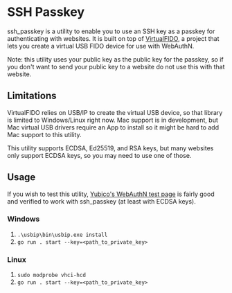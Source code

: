 # SSH Passkey

ssh_passkey is a utility to enable you to use an SSH key as a passkey for authenticating with websites. It is built on top of [VirtualFIDO](https://github.com/bulwarkid/virtual-fido), a project that lets you create a virtual USB FIDO device for use with WebAuthN.

Note: this utility uses your public key as the public key for the passkey, so if you don't want to send your public key to a website do not use this with that website.

## Limitations

VirtualFIDO relies on USB/IP to create the virtual USB device, so that library is limited to Windows/Linux right now. Mac support is in development, but Mac virtual USB drivers require an App to install so it might be hard to add Mac support to this utility.

This utility supports ECDSA, Ed25519, and RSA keys, but many websites only support ECDSA keys, so you may need to use one of those.

## Usage

If you wish to test this utility, [Yubico's WebAuthN test page](https://demo.yubico.com/webauthn-technical/registration) is fairly good and verified to work with ssh_passkey (at least with ECDSA keys).

### Windows

1. `.\usbip\bin\usbip.exe install`
2. `go run . start --key=<path_to_private_key>`

### Linux

1. `sudo modprobe vhci-hcd`
2. `go run . start --key=<path_to_private_key>`
